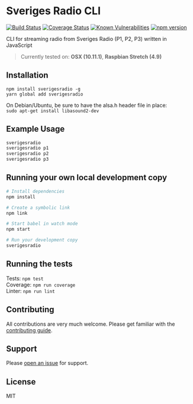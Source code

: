 # Sveriges Radio CLI
[![Build Status](https://travis-ci.org/ollelauribostrom/sverigesradio.svg?branch=master)](https://travis-ci.org/ollelauribostrom/sverigesradio) [![Coverage Status](https://coveralls.io/repos/github/ollelauribostrom/sverigesradio/badge.svg?branch=master)](https://coveralls.io/github/ollelauribostrom/sverigesradio?branch=master) [![Known Vulnerabilities](https://snyk.io/test/github/ollelauribostrom/sverigesradio/badge.svg?targetFile=package.json)](https://snyk.io/test/github/ollelauribostrom/sverigesradio?targetFile=package.json) [![npm version](https://badge.fury.io/js/sverigesradio.svg)](https://badge.fury.io/js/sverigesradio)

CLI for streaming radio from Sveriges Radio (P1, P2, P3) written in JavaScript

> Currently tested on: **OSX (10.11.1)**, **Raspbian Stretch (4.9)**

Installation
-------
`npm install sverigesradio -g`    
`yarn global add sverigesradio` 

On Debian/Ubuntu, be sure to have the alsa.h header file in place:   
`sudo apt-get install libasound2-dev`

Example Usage
-----
```sh
sverigesradio
sverigesradio p1
sverigesradio p2
sverigesradio p3
```  

Running your own local development copy
-----------
```sh
# Install dependencies
npm install

# Create a symbolic link
npm link

# Start babel in watch mode
npm start

# Run your development copy
sverigesradio
```

Running the tests
-----------------
Tests: `npm test`    
Coverage: `npm run coverage`    
Linter: `npm run lint` 

Contributing
------------
All contributions are very much welcome. Please get familiar with the [contributing guide](https://github.com/ollelauribostrom/sverigesradio/blob/master/.github/CONTRIBUTING.md).

Support
-------
Please [open an issue](https://github.com/ollelauribostrom/sverigesradio/issues/new) for support.

License
-------
MIT
